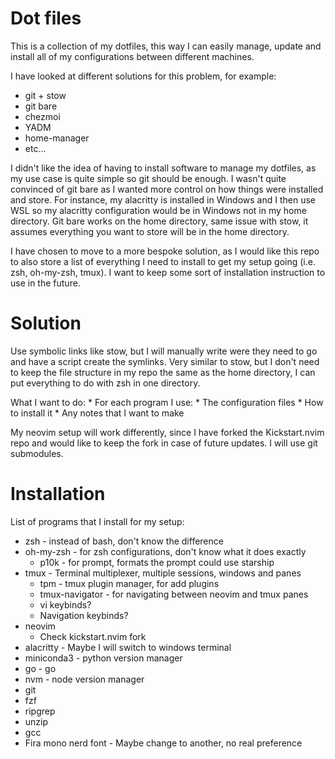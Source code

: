 # Dot files

This is a collection of my dotfiles, this way I can easily manage, update and install all of my configurations between different machines.

I have looked at different solutions for this problem, for example:
* git + stow
* git bare
* chezmoi
* YADM
* home-manager
* etc...

I didn't like the idea of having to install software to manage my dotfiles, as my use case is quite simple so git should be enough. I wasn't quite convinced of git bare as I wanted more control on how things were installed and store. For instance, my alacritty is installed in Windows and I then use WSL so my alacritty configuration would be in Windows not in my home directory. Git bare works on the home directory, same issue with stow, it assumes everything you want to store will be in the home directory.

I have chosen to move to a more bespoke solution, as I would like this repo to also store a list of everything I need to install to get my setup going (i.e. zsh, oh-my-zsh, tmux). I want to keep some sort of installation instruction to use in the future. 

# Solution

Use symbolic links like stow, but I will manually write were they need to go and have a script create the symlinks. Very similar to stow, but I don't need to keep the file structure in my repo the same as the home directory, I can put everything to do with zsh in one directory.

What I want to do:
    * For each program I use:
        * The configuration files
        * How to install it
        * Any notes that I want to make

My neovim setup will work differently, since I have forked the Kickstart.nvim repo and would like to keep the fork in case of future updates. I will use git submodules.


# Installation

List of programs that I install for my setup:
* zsh - instead of bash, don't know the difference
* oh-my-zsh - for zsh configurations, don't know what it does exactly
    * p10k - for prompt, formats the prompt could use starship
* tmux - Terminal multiplexer, multiple sessions, windows and panes
    * tpm - tmux plugin manager, for add plugins
    * tmux-navigator - for navigating between neovim and tmux panes
    * vi keybinds?
    * Navigation keybinds?
* neovim
    * Check kickstart.nvim fork
* alacritty - Maybe I will switch to windows terminal
* miniconda3 - python version manager
* go - go
* nvm - node version manager
* git
* fzf
* ripgrep
* unzip
* gcc
* Fira mono nerd font - Maybe change to another, no real preference

